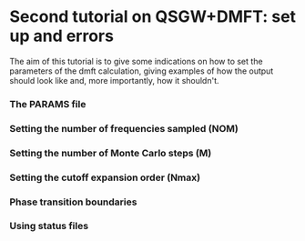   # Second tutorial on QSGW+DMFT: set up and errors
  The aim of this tutorial is to give some indications on how to set the parameters of the dmft calculation, giving examples of how the output should look like and, more importantly, how it shouldn't.
  ### The PARAMS file 
  ### Setting the number of frequencies sampled (**NOM**)
  ### Setting the number of Monte Carlo steps (**M**)
  ### Setting the cutoff expansion order (**Nmax**)
  ### Phase transition boundaries
  ### Using status files
